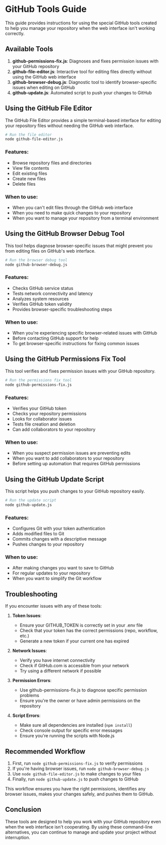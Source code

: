 # GitHub Tools Guide

This guide provides instructions for using the special GitHub tools created to help you manage your repository when the web interface isn't working correctly.

## Available Tools

1. **github-permissions-fix.js**: Diagnoses and fixes permission issues with your GitHub repository
2. **github-file-editor.js**: Interactive tool for editing files directly without using the GitHub web interface
3. **github-browser-debug.js**: Diagnostic tool to identify browser-specific issues when editing on GitHub
4. **github-update.js**: Automated script to push your changes to GitHub

## Using the GitHub File Editor

The GitHub File Editor provides a simple terminal-based interface for editing your repository files without needing the GitHub web interface.

```bash
# Run the file editor
node github-file-editor.js
```

### Features:
- Browse repository files and directories
- View file contents
- Edit existing files
- Create new files
- Delete files

### When to use:
- When you can't edit files through the GitHub web interface
- When you need to make quick changes to your repository
- When you want to manage your repository from a terminal environment

## Using the GitHub Browser Debug Tool

This tool helps diagnose browser-specific issues that might prevent you from editing files on GitHub's web interface.

```bash
# Run the browser debug tool
node github-browser-debug.js
```

### Features:
- Checks GitHub service status
- Tests network connectivity and latency
- Analyzes system resources
- Verifies GitHub token validity
- Provides browser-specific troubleshooting steps

### When to use:
- When you're experiencing specific browser-related issues with GitHub
- Before contacting GitHub support for help
- To get browser-specific instructions for fixing common issues

## Using the GitHub Permissions Fix Tool

This tool verifies and fixes permission issues with your GitHub repository.

```bash
# Run the permissions fix tool
node github-permissions-fix.js
```

### Features:
- Verifies your GitHub token
- Checks your repository permissions
- Looks for collaborator issues
- Tests file creation and deletion
- Can add collaborators to your repository

### When to use:
- When you suspect permission issues are preventing edits
- When you want to add collaborators to your repository
- Before setting up automation that requires GitHub permissions

## Using the GitHub Update Script

This script helps you push changes to your GitHub repository easily.

```bash
# Run the update script
node github-update.js
```

### Features:
- Configures Git with your token authentication
- Adds modified files to Git
- Commits changes with a descriptive message
- Pushes changes to your repository

### When to use:
- After making changes you want to save to GitHub
- For regular updates to your repository
- When you want to simplify the Git workflow

## Troubleshooting

If you encounter issues with any of these tools:

1. **Token Issues**:
   - Ensure your GITHUB_TOKEN is correctly set in your .env file
   - Check that your token has the correct permissions (repo, workflow, etc.)
   - Generate a new token if your current one has expired

2. **Network Issues**:
   - Verify you have internet connectivity
   - Check if GitHub.com is accessible from your network
   - Try using a different network if possible

3. **Permission Errors**:
   - Use github-permissions-fix.js to diagnose specific permission problems
   - Ensure you're the owner or have admin permissions on the repository

4. **Script Errors**:
   - Make sure all dependencies are installed (`npm install`)
   - Check console output for specific error messages
   - Ensure you're running the scripts with Node.js

## Recommended Workflow

1. First, run `node github-permissions-fix.js` to verify permissions
2. If you're having browser issues, run `node github-browser-debug.js`
3. Use `node github-file-editor.js` to make changes to your files
4. Finally, run `node github-update.js` to push changes to GitHub

This workflow ensures you have the right permissions, identifies any browser issues, makes your changes safely, and pushes them to GitHub.

## Conclusion

These tools are designed to help you work with your GitHub repository even when the web interface isn't cooperating. By using these command-line alternatives, you can continue to manage and update your project without interruption.